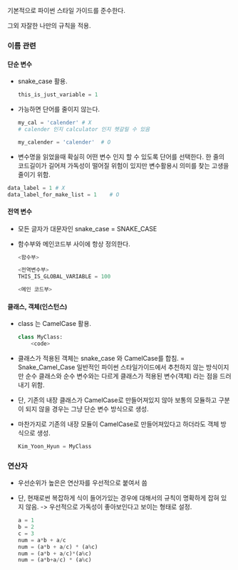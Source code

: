 기본적으로 파이썬 스타일 가이드를 준수한다.

그외 자잘한 나만의 규칙을 적용.

### 이름 관련

#### 단순 변수

- snake_case 활용.

  ```python
  this_is_just_variable = 1
  ```

- 가능하면 단어를 줄이지 않는다.

  ```python
  my_cal = 'calender' # X
  # calender 인지 calculator 인지 헷갈릴 수 있음
  
  my_calender = 'calender'  # O
  ```

- 변수명을 읽었을때 확실히 어떤 변수 인지 할 수 있도록 단어를 선택한다.
  한 줄의 코드길이가 길어져 가독성이 떨어질 위험이 있지만 변수활용시 의미를 찾는 고생을 줄이기 위함.

```python
data_label = 1 # X
data_label_for_make_list = 1	# O
```

#### 전역 변수

- 모든 글자가 대문자인 snake_case = SNAKE_CASE

- 함수부와 메인코드부 사이에 항상 정의한다.

  ```python
  <함수부>
  
  <전역변수부>
  THIS_IS_GLOBAL_VARIABLE = 100
  
  <메인 코드부>
  ```

  

#### 클래스, 객체(인스턴스)

- class 는 CamelCase 활용.

  ```python
  class MyClass:
      <code>
  ```

- 클래스가 적용된 객체는 snake_case 와 CamelCase를 합침. = Snake_Camel_Case
  일반적인 파이썬 스타일가이드에서 추천하지 않는 방식이지만 순수 클래스와 순수 변수와는 다르게 클래스가 적용된 변수(객체) 라는 점을 드러내기 위함.

- 단, 기존의 내장 클래스가 CamelCase로 만들어져있지 않아 보통의 모듈하고 구분이 되지 않을 경우는 그냥 단순 변수 방식으로 생성.

- 마찬가지로 기존의 내장 모듈이 CamelCase로 만들어져있다고 하더라도 객체 방식으로 생성.

  ```python
  Kim_Yoon_Hyun = MyClass
  ```

### 연산자

- 우선순위가 높은은 연산자를 우선적으로 붙여서 씀

- 단, 현재로썬 복잡하게 식이 들어가있는 경우에 대해서의 규칙이 명확하게 잡혀 있지 않음. 
  -> 우선적으로 가독성이 좋아보인다고 보이는 형태로 설정.

  ```python
  a = 1
  b = 2
  c = 3
  num = a*b + a/c
  num = (a*b + a/c) * (a%c)
  num = (a*b + a/c)*(a%c)
  num = (a*b+a/c) * (a%c)
  ```
